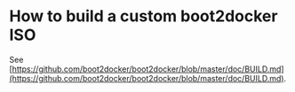 # How to build a custom boot2docker ISO

See [https://github.com/boot2docker/boot2docker/blob/master/doc/BUILD.md](https://github.com/boot2docker/boot2docker/blob/master/doc/BUILD.md).
